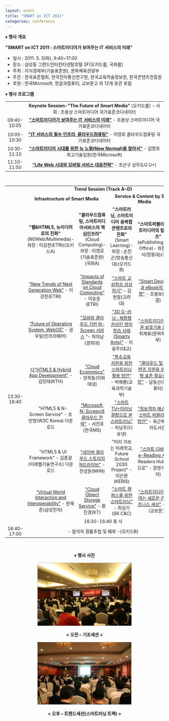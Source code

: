 ```yaml
---
layout: event
title: "SMART on ICT 2011"
categories: conference
---
```


<b>♦ 행사 개요 </b>

<b>"SMART on ICT 2011 : 스마트미디어가 보여주는 IT 서비스의 미래"</b>
<ul style="list-style-type: disc;">
	<li> 일시 : 2011. 5. 3(화), 9:40~17:00</li>
	<li> 장소 : 삼성동 그랜드인터컨티넨탈호텔 2F(오키드룸, 국화룸)</li>
	<li> 주최 : 지식경제부(기술표준원), 문화체육관광부</li>
	<li> 주관 : 한국표준협회, 한국전자통신연구원, 한국교육학술정보원, 한국콘텐츠진흥원</li>
	<li> 후원 : 한국Microsoft, 한글과컴퓨터, 교보문고 외 12개 유관 포럼</li>
</ul>
<b>♦ 행사 프로그램 </b>
<div class="CSSTableGenerator">
<table>
<tbody>
<tr>
<td style="text-align: center;" width="8%"></td>
<td style="text-align: center;" colspan="4"><b>Keynote Session-"The Future of Smart Media"</b> (오키드룸)
- 사회 : 조용상 스마트미디어 국가표준코디네이터</td>
</tr>
<tr>
<td style="text-align: center;">09:40-10:05</td>
<td style="text-align: center;" colspan="4"><b><a href="{{ "/assets/slides/K1-조용상(코디네이터)-스마트미디어가_보여주는_IT_서비스의_미래(재수정).pdf" | absolute_url }}" target="_blank">"스마트미디어가 보여주는 IT 서비스의 미래"</a>
</b>- 조용상 스마트미디어 국가표준코디네이터</td>
</tr>
<tr>
<td style="text-align: center;">10:05-10:30</td>
<td style="text-align: center;" colspan="4"><b><a href="{{ "/assets/slides/K2-이영로(클라우드NSC)-클라우드컴퓨팅.pdf" | absolute_url }}" target="_blank">"IT 서비스의 필수 인프라, 클라우드컴퓨팅"</a>
</b>- 이영로 클라우드컴퓨팅 국가표준코디네이터</td>
</tr>
<tr>
<td style="text-align: center;">10:30-11:10</td>
<td style="text-align: center;" colspan="4"><b><a href="{{ "/assets/slides/K3-김명호(Microsoft)-뉴_노멀을_찾아서.pdf" | absolute_url }}" target="_blank">“스마트미디어 시대를 위한 뉴 노멀(New Normal)을 찾아서”</a>
</b>- 김명호 최고기술임원(한국Microsoft)</td>
</tr>
<tr>
<td style="text-align: center;">11:10-11:50</td>
<td style="text-align: center;" colspan="4"><b><a href="{{ "/assets/slides/K3-김명호(Microsoft)-뉴_노멀을_찾아서.pdf" | absolute_url }}" target="_blank">“Life Web 시대와 모바일 서비스 대응전략”</a>
</b>- 조산구 상무(LG U+)</td>
</tr>
</tbody>
</table>
</div>
&nbsp;
<div class="CSSTableGenerator">
<table>
<tbody>
<tr>
<td style="text-align: center;" width="8%"></td>
<td style="text-align: center;" colspan="4"><b>Trend Session (Track A~D)</b></td>
</tr>
<tr>
<td style="text-align: center;"></td>
<td style="text-align: center;" colspan="2"><b>Infrastructure of Smart Media</b></td>
<td style="text-align: center;" colspan="2"><b>Service &amp; Content by Smart Media</b></td>
</tr>
<tr>
<td style="text-align: center;"></td>
<td style="text-align: center;"><b>"웹&amp;HTML5,
</b><b>뉴미디어로의 진화"
</b>(NGWeb/Multimedia)- 좌장 : 이강찬(ETRI)(오키드A)</td>
<td style="text-align: center;"><b>"클라우드컴퓨팅,
</b><b>스마트미디어</b><b>서비스의 핵심인프라"
</b>(Cloud Computing)- 좌장 : 이영로(기술표준원)(국화A)</td>
<td style="text-align: center;"><b>“스마트러닝,
스마트미디어 융복합 콘텐츠로의 진화”
</b>(Smart Learning)- 좌장 : 손진곤(방송통신대)(오키드B)</td>
<td style="text-align: center;"><b>“스마트퍼블리싱,
스마트미디어의 킬러 콘텐츠”
</b>(ePublishing/Mobile Office)- 좌장 : 박충식(영동대)(국화B)</td>
</tr>
<tr>
<td style="text-align: center;" rowspan="7">13:30-16:40</td>
<td style="text-align: center;"><a href="{{ "/assets/slides/A1-이강찬(ETRI)-New_Trends_of_Next_Generation_Web(R1).pdf" | absolute_url }}" target="_blank">"New Trends of Next Generation Web"</a>
- 이강찬(ETRI)</td>
<td style="text-align: center;"><a href="{{ "/assets/slides/B1-이승윤(ETRI)-Impact_of_Standards_on_Cloud.pdf" | absolute_url }}" target="_blank">“Impacts of Standards on Cloud Computing”</a>
- 이승윤(ETRI)</td>
<td style="text-align: center;"><a href="{{ "/assets/slides/C1-김현철(고려대)-스마트교실.pdf" | absolute_url }}" target="_blank">"스마트 교실학습 상상하기"</a>
- 김현철(고려대)</td>
<td style="text-align: center;"><a href="{{ "/assets/slides/D1-조용보(SKT)-Smart_Device등장과_eBook의_발전방향(수정본).pdf" | absolute_url }}" target="_blank">"Smart Device 등장과 eBook의 발전방향"</a>
- 조용보(SK텔레콤)</td>
</tr>
<tr>
<td style="text-align: center;"><a href="{{ "/assets/slides/A2-권우일(인프라웨어)-WebOS.pdf" | absolute_url }}" target="_blank">"Future of Operating System, WebOS"</a>
- 권우일(인프라웨어)</td>
<td style="text-align: center;"><a href="{{ "/assets/slides/B2-허의남(경희대)-스마트홈을_위한_클라우드_기반의_N-Screen.pdf" | absolute_url }}" target="_blank">"모바일 클라우드 기반 N-Screen 서비스</a>
“- 허의남(경희대)</td>
<td style="text-align: center;"><a href="{{ "/assets/slides/C2-이웅주(대교)-스마티앤츠.pdf" | absolute_url }}" target="_blank">"3D G-러닝 : 체험형 온라인 영어학습 사례(Smarty Ants)"</a>
- 이웅주(대교)</td>
<td style="text-align: center;"><a href="{{ "/assets/slides/D2-최재표(문화체육관광부)-스마트미디어와_콘텐츠저작권_보호기술_동향_[호환_모드].pdf" | absolute_url }}" target="_blank">"스마트미디어와 저작권 보호기술 동향"</a>
- 최재표(문화체육관광부)</td>
</tr>
<tr>
<td style="text-align: center;"><a href="{{ "/assets/slides/A3-김민태(KTH)-Hybrid-Development.pdf" | absolute_url }}" target="_blank">다"HTML5 &amp; Hybrid App Development"</a>
- 김민태(KTH)</td>
<td style="text-align: center;"><a href="{{ "/assets/slides/B3-양희동(이화여대)-Cloud_Economics.pdf" | absolute_url }}" target="_blank">"Cloud Economics"</a>
- 양희동(이화여대)</td>
<td style="text-align: center;"><a href="{{ "/assets/slides/C3-박해룡(교과부)-특수_교육_지원을_위한_스마트러닝_활용방안_Final(공개용).pdf" | absolute_url }}" target="_blank">"특수교육 지원을 위한 스마트러닝 활용 방안“</a>
- 박해룡(교육과학기술부)</td>
<td style="text-align: center;"><a href="{{ "/assets/slides/D3-남동선(한컴)-클라우드_및_융합콘텐츠_지원을_위한_개방형_표준_필요성_및_전망.pdf" | absolute_url }}" target="_blank">"클라우드 및 융합 콘텐츠 지원을 위한
개방형 표준 필요성 및 전망"</a>
- 남동선(한글과컴퓨터)</td>
</tr>
<tr>
<td style="text-align: center;">　"HTML5 &amp; N-Screen Service"
- 조만영(W3C Korea)
다운로드</td>
<td style="text-align: center;"><a href="{{ "/assets/slides/B4-서진호(한국MS)-N스크린과_클라우드.pdf" | absolute_url }}" target="_blank">"Microsoft, N-Screen과 클라우드 전략"</a>
- 서진호(한국MS)</td>
<td style="text-align: center;"><a href="{{ "/assets/slides/C4-차남주(디유넷)-스마트TV와_이러닝의_결합으로_본_스마트러닝.pdf" | absolute_url }}" target="_blank">"스마트TV+이러닝 결합으로 본 스마트러닝"</a>
- 차남주(디유넷)</td>
<td style="text-align: center;"><a href="{{ "/assets/slides/D4-육근해(점자도서관)-정보격차_해소를_위한_스마트퍼블리싱.pdf" | absolute_url }}" target="_blank">"정보격차 해소를 위한 스마트 퍼블리싱 활용 방안"</a>
- 육근해(한국점자도서관)</td>
</tr>
<tr>
<td style="text-align: center;">　"HTML5 &amp; UI Framework"
- 김종광(미래웹기술연구소)
다운로드</td>
<td style="text-align: center;"><a href="{{ "/assets/slides/B5-전성원(NHN)-N드라이브.pdf" | absolute_url }}" target="_blank">"네이버 클라우드 스토리지 N드라이브"</a>
- 전성원(NHN)</td>
<td style="text-align: center;">"미리 가보는 미래학교,
Future School 2030 Project"
- 이은환(KERIS)</td>
<td style="text-align: center;"><a href="{{ "/assets/slides/D5-장영석(삼성전자)-스마트미디어_디바이스와_e-Readning_서비스.pdf" | absolute_url }}" target="_blank">"스마트 디바이스와 e-Reading 서비스</a>
- Readers Hub를 중심으로"
- 장영석(삼성전자)</td>
</tr>
<tr>
<td style="text-align: center;"><a href="{{ "/assets/slides/A6-한재준(삼성전자)-Virtual_World_Interaction.pdf" | absolute_url }}" target="_blank">“Virtual World Interaction and Interoperability”</a>
- 한재준(삼성전자)</td>
<td style="text-align: center;"><a href="{{ "/assets/slides/B6-황진경(KT)-Colud_Object_Storage_Service.pdf" | absolute_url }}" target="_blank">"Cloud Object Storage Service"</a>
- 황진경(KT)</td>
<td style="text-align: center;"><a href="{{ "/assets/slides/C6-최성기(SKCC)-클라우드_기반_융복합_콘텐츠_서비스_환경.pdf" | absolute_url }}" target="_blank">"스마트 캠퍼스를 위한 스마트러닝“</a>
- 최성기(SK C&amp;C)</td>
<td style="text-align: center;"><a href="{{ "/assets/slides/D6-성대훈(교보문고)-스마트미디어_시대가_여는_새로운_콘텐츠_비지니스_세상.pdf" | absolute_url }}" target="_blank">"스마트미디어 시대가 여는 새로운 콘텐츠 비즈니스 세상"</a>
- 성대훈(교보문고)</td>
</tr>
<tr>
<td style="text-align: center;" colspan="4">16:30-16:40 휴 식</td>
</tr>
<tr>
<td style="text-align: center;">16:40-17:00</td>
<td style="text-align: center;" colspan="4">- 참석자 경품추첨 및 폐회 -(오키드B)</td>
</tr>
</tbody>
</table>
</div>
&nbsp;

<div style="text-align: center;">
<p><b>♦ 행사 사진 </b></p>

<a href="/assets/images/smart_on_ICT_2011_05_1.png" target="_blank"><img class="size-medium" src="/assets/images/smart_on_ICT_2011_05_1.png" alt="smart_on_ICT_2011_05_1" width="300" height="201" /></a>
<p><b>&lt; 오전 – 기조세션 &gt;</b></p>
<a href="/assets/images/smart_on_ICT_2011_05_2.png" target="_blank"><img class="size-medium" src="assets/images/smart_on_ICT_2011_05_2.png" alt="smart_on_ICT_2011_05_2" width="300" height="200" /></a>
<p><b>&lt; 오후 – 트렌드세션(스마트러닝 트랙) &gt;</b></p>
</div>
